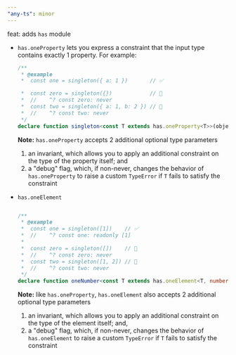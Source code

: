 ```yaml
---
"any-ts": minor
---
```


feat: adds `has` module
- `has.oneProperty` lets you express a constraint that the input type contains exactly 1 property. For example:

  ```typescript
  /** 
   * @example
   *  const one = singleton({ a: 1 })       // ✅

   *  const zero = singleton({})            // 🚫
   *  //    ^? const zero: never
   *  const two = singleton({ a: 1, b: 2 }) // 🚫
   *  //    ^? const two: never
   */
  declare function singleton<const T extends has.oneProperty<T>>(objectWithExactlyOneProperty: T): T
  ```

  **Note:** `has.oneProperty` accepts 2 additional optional type parameters
  1. an invariant, which allows you to apply an additional constraint on the type of the property itself; and
  2. a "debug" flag, which, if non-never, changes the behavior of `has.oneProperty` to raise a custom `TypeError` if `T` fails to satisfy the constraint

- `has.oneElement`
  ```typescript

  /** 
   * @example
   *  const one = singleton([1])    // ✅
   *  //    ^? const one: readonly [1]
   * 
   *  const zero = singleton([])    // 🚫
   *  //    ^? const zero: never
   *  const two = singleton([1, 2]) // 🚫
   *  //    ^? const two: never
   */
  declare function oneNumber<const T extends has.oneElement<T, number>>(tupleContainingOneNumber: T): T
  ```

  **Note:** like `has.oneProperty`, `has.oneElement` also accepts 2 additional optional type parameters
  1. an invariant, which allows you to apply an additional constraint on the type of the element itself; and,
  2. a "debug" flag, which, if non-never, changes the behavior of `has.oneElement` to raise a custom `TypeError` if `T` fails to satisfy the constraint

